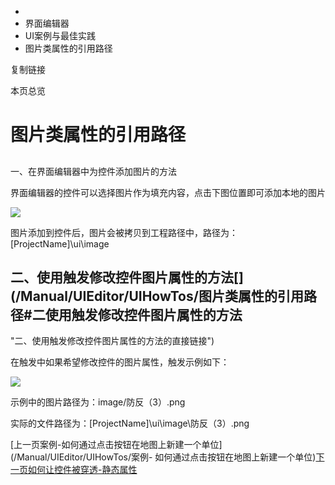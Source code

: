   * [](/)
  * 界面编辑器
  * UI案例与最佳实践
  * 图片类属性的引用路径

复制链接

本页总览

# 图片类属性的引用路径

##
一、在界面编辑器中为控件添加图片的方法[​](/Manual/UIEditor/UIHowTos/图片类属性的引用路径#一在界面编辑器中为控件添加图片的方法
"一、在界面编辑器中为控件添加图片的方法的直接链接")

界面编辑器的控件可以选择图片作为填充内容，点击下图位置即可添加本地的图片

![](/assets/images/3_图片_1-b729eb3db664aa4e57417f56aee52ce9.png)

图片添加到控件后，图片会被拷贝到工程路径中，路径为： [ProjectName]\ui\image

## 二、使用触发修改控件图片属性的方法[​](/Manual/UIEditor/UIHowTos/图片类属性的引用路径#二使用触发修改控件图片属性的方法
"二、使用触发修改控件图片属性的方法的直接链接")

在触发中如果希望修改控件的图片属性，触发示例如下：

![](/assets/images/3_图片_2-0530767bcacda9044f88f5b2d7b30fc6.png)

示例中的图片路径为：image/防反（3）.png

实际的文件路径为：[ProjectName]\ui\image\防反（3）.png

[上一页案例-如何通过点击按钮在地图上新建一个单位](/Manual/UIEditor/UIHowTos/案例-
如何通过点击按钮在地图上新建一个单位)[下一页如何让控件被穿透-静态属性](/Manual/UIEditor/UIHowTos/如何让控件被穿透-静态属性)


